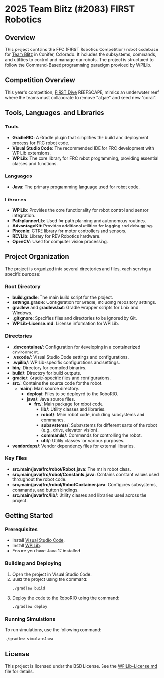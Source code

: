 # 2025 Team Blitz (#2083) FIRST Robotics

## Overview

This project contains the FRC (FIRST Robotics Competition) robot codebase for [Team Blitz](https://teamblitz.net) in Conifer, Colorado. It includes the subsystems, commands, and utilities to control and manage our robots. The project is structured to follow the Command-Based programming paradigm provided by WPILib.

## Competition Overview
This year's competition, [FIRST Dive](https://info.firstinspires.org/first-dive) REEFSCAPE, mimics an underwater reef where the teams must collaborate to remove "algae" and seed new "coral".

## Tools, Languages, and Libraries

### Tools
- **GradleRIO**: A Gradle plugin that simplifies the build and deployment process for FRC robot code.
- **Visual Studio Code**: The recommended IDE for FRC development with WPILib extensions.
- **WPILib**: The core library for FRC robot programming, providing essential classes and functions.

### Languages
- **Java**: The primary programming language used for robot code.

### Libraries
- **WPILib**: Provides the core functionality for robot control and sensor integration.
- **PathplannerLib**: Used for path planning and autonomous routines.
- **AdvantageKit**: Provides additional utilities for logging and debugging.
- **Phoenix**: CTRE library for motor controllers and sensors.
- **REVLib**: Library for REV Robotics hardware.
- **OpenCV**: Used for computer vision processing.

## Project Organization

The project is organized into several directories and files, each serving a specific purpose:

### Root Directory
- **build.gradle**: The main build script for the project.
- **settings.gradle**: Configuration for Gradle, including repository settings.
- **gradlew** and **gradlew.bat**: Gradle wrapper scripts for Unix and Windows.
- **.gitignore**: Specifies files and directories to be ignored by Git.
- **WPILib-License.md**: License information for WPILib.

### Directories
- **.devcontainer/**: Configuration for developing in a containerized environment.
- **.vscode/**: Visual Studio Code settings and configurations.
- **.wpilib/**: WPILib-specific configurations and settings.
- **bin/**: Directory for compiled binaries.
- **build/**: Directory for build outputs.
- **gradle/**: Gradle-specific files and configurations.
- **src/**: Contains the source code for the robot.
  - **main/**: Main source directory.
    - **deploy/**: Files to be deployed to the RoboRIO.
    - **java/**: Java source files.
      - **frc/**: Main package for robot code.
        - **lib/**: Utility classes and libraries.
        - **robot/**: Main robot code, including subsystems and commands.
        - **subsystems/**: Subsystems for different parts of the robot (e.g., drive, elevator, vision).
        - **commands/**: Commands for controlling the robot.
        - **util/**: Utility classes for various purposes.
- **vendordeps/**: Vendor dependency files for external libraries.

### Key Files
- **src/main/java/frc/robot/Robot.java**: The main robot class.
- **src/main/java/frc/robot/Constants.java**: Contains constant values used throughout the robot code.
- **src/main/java/frc/robot/RobotContainer.java**: Configures subsystems, commands, and button bindings.
- **src/main/java/frc/lib/**: Utility classes and libraries used across the project.

## Getting Started

### Prerequisites
- Install [Visual Studio Code](https://code.visualstudio.com/).
- Install [WPILib](https://wpilib.org/).
- Ensure you have Java 17 installed.

### Building and Deploying
1. Open the project in Visual Studio Code.
2. Build the project using the command:
   ```sh
   ./gradlew build
   ```
3. Deploy the code to the RoboRIO using the command:
   ```sh
   ./gradlew deploy
   ```

### Running Simulations
To run simulations, use the following command:
```sh
./gradlew simulateJava
```

## License

This project is licensed under the BSD License. See the [WPILib-License.md](WPILib-License.md) file for details.
